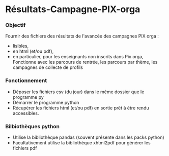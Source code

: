 # Résultats-Campagne-PIX-orga

### Objectif 
Fournir des fichiers des résultats de l'avancée des campagnes PIX orga :
- lisibles,
- en html (et/ou pdf),
- en particulier, pour les enseignants non inscrits dans Pix orga,
Fonctionne avec les parcours de rentrée, les parcours par thème, les campagnes de collecte de profils

### Fonctionnement
- Déposer les fichiers csv (du jour)  dans le même dossier que le programme py
- Démarrer le programme python
- Récupérer les fichiers html (et/ou pdf) en sortie prêt à être rendu accessibles.

### Bilbiothèques python
- Utilise la bibliothèque pandas (souvent présente dans les packs python)
- Facultativement utilise la bibliothèque xhtml2pdf pour générer les fichiers pdf
